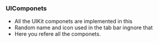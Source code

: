 ### UIComponets 
- All the UIKit componets are implemented in this
- Random name and icon used in the tab bar ingnore that
- Here you refere all the componets.
